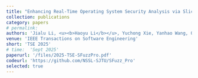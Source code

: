 ```yaml
---
title: "Enhancing Real-Time Operating System Security Analysis via Slice-based Fuzzing"
collection: publications
category: papers
# permalink: 
authors: 'Jialu Li, <u><b>Haoyu Li</b></u>, Yuchong Xie, Yanhao Wang, Qinsheng Hou, Libo Chen, Bo Zhang, Shenghong Li, and Zhi Xue'
venue: 'IEEE Transactions on Software Engineering'
short: 'TSE 2025'
# time:  'Sept 2025'
paperurl: '/files/2025-TSE-SFuzzPro.pdf'
codeurl: 'https://github.com/NSSL-SJTU/SFuzz_Pro'
selected: true
---
```

